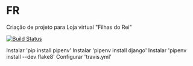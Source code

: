 # FR
Criação de projeto para Loja virtual "Filhas do Rei"

[![Build Status](https://travis-ci.org/JosemarBrito/FR.svg?branch=main)](https://travis-ci.org/JosemarBrito/FR)


Instalar 'pip install pipenv'
Instalar 'pipenv install django'
Instalar 'pipenv install --dev flake8'
Configurar 'travis.yml'

